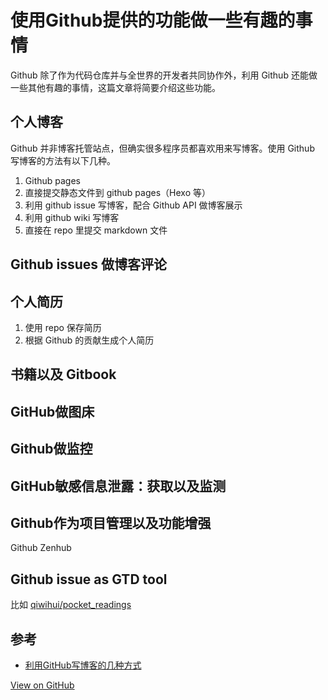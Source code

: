 # 使用Github提供的功能做一些有趣的事情


Github 除了作为代码仓库并与全世界的开发者共同协作外，利用 Github 还能做一些其他有趣的事情，这篇文章将简要介绍这些功能。

<!--more-->

## 个人博客

Github 并非博客托管站点，但确实很多程序员都喜欢用来写博客。使用 Github 写博客的方法有以下几种。

1. Github pages
2. 直接提交静态文件到 github pages（Hexo 等）
3. 利用 github issue 写博客，配合 Github API 做博客展示
4. 利用 github wiki 写博客
5. 直接在 repo 里提交 markdown 文件

## Github issues 做博客评论

## 个人简历

1. 使用 repo 保存简历
2. 根据 Github 的贡献生成个人简历

## 书籍以及 Gitbook

## GitHub做图床

## Github做监控

## GitHub敏感信息泄露：获取以及监测

## Github作为项目管理以及功能增强

Github Zenhub

## Github issue as GTD tool

比如 [qiwihui/pocket_readings](https://github.com/qiwihui/pocket_readings)

## 参考

- [利用GitHub写博客的几种方式](https://github.com/rainzhaojy/blogs/issues/1)


[View on GitHub](https://github.com/qiwihui/blog/issues/33)


